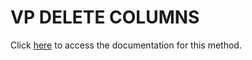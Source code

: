 <!---->
# VP DELETE COLUMNS

Click [here](https://developer.4d.com/docs/ViewPro/commands/vp-delete-columns) to access the documentation for this method.

